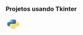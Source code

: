
<div>
<h3>Projetos usando Tkinter</h3>
<img align="center" alt="Josi-Python" height="30" width="40" src="https://raw.githubusercontent.com/devicons/devicon/master/icons/python/python-original.svg">
</div>

